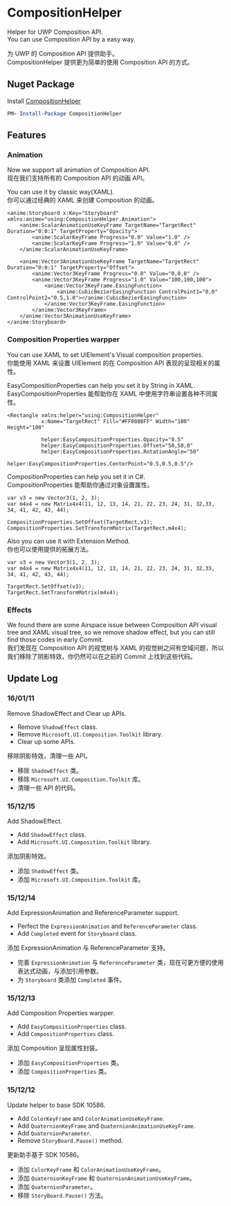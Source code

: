 # CompositionHelper
Helper for UWP Composition API.    
You can use Composition API by a easy way.  

为 UWP 的 Composition API 提供助手。  
CompositionHelper 提供更为简单的使用 Composition API 的方式。  

## Nuget Package
Install [CompositionHelper](https://www.nuget.org/packages/CompositionHelper/)
```PowerShell
PM> Install-Package CompositionHelper 
```

## Features
### Animation
Now we support all animation of Composition API.   
现在我们支持所有的 Composition API 的动画 API。  

You can use it by classic way(XAML).   
你可以通过经典的 XAML 来创建 Composition 的动画。  
```XAML
<anime:Storyboard x:Key="Storyboard" xmlns:anime="using:CompositionHelper.Animation">
    <anime:ScalarAnimationUseKeyFrame TargetName="TargetRect" Duration="0:0:1" TargetProperty="Opacity">
        <anime:ScalarKeyFrame Progress="0.0" Value="1.0" />
        <anime:ScalarKeyFrame Progress="1.0" Value="0.0" />
    </anime:ScalarAnimationUseKeyFrame>

    <anime:Vector3AnimationUseKeyFrame TargetName="TargetRect" Duration="0:0:1" TargetProperty="Offset">
        <anime:Vector3KeyFrame Progress="0.0" Value="0,0,0" />
        <anime:Vector3KeyFrame Progress="1.0" Value="100,100,100">
            <anime:Vector3KeyFrame.EasingFunction>
                <anime:CubicBezierEasingFunction ControlPoint1="0,0" ControlPoint2="0.5,1.0"></anime:CubicBezierEasingFunction>
            </anime:Vector3KeyFrame.EasingFunction>
        </anime:Vector3KeyFrame>
    </anime:Vector3AnimationUseKeyFrame>
</anime:Storyboard>
```

### Composition Properties warpper
You can use XAML to set UIElement's Visual composition properties.  
你能使用 XAML 来设置 UIElement 的在 Composition API 表现的呈现相关的属性。 

EasyCompositionProperties can help you set it by String in XAML.  
EasyCompositionProperties 能帮助你在 XAML 中使用字符串设置各种不同属性。
```XAML
<Rectangle xmlns:helper="using:CompositionHelper" 
           x:Name="TargetRect" Fill="#FF008BFF" Width="100" Height="100"
           
           helper:EasyCompositionProperties.Opacity="0.5" 
           helper:EasyCompositionProperties.Offset="50,50,0"
           helper:EasyCompositionProperties.RotationAngle="50"
           helper:EasyCompositionProperties.CenterPoint="0.5,0.5,0.5"/>
```

CompositionProperties can help you set it in C#.  
CompositionProperties 能帮助你通过对象设置属性。  
```CSharp
var v3 = new Vector3(1, 2, 3);
var m4x4 = new Matrix4x4(11, 12, 13, 14, 21, 22, 23, 24, 31, 32,33, 34, 41, 42, 43, 44);

CompositionProperties.SetOffset(TargetRect,v3);
CompositionProperties.SetTransformMatrix(TargetRect,m4x4);
```

Also you can use it with Extension Method.  
你也可以使用提供的拓展方法。
```CSharp
var v3 = new Vector3(1, 2, 3);
var m4x4 = new Matrix4x4(11, 12, 13, 14, 21, 22, 23, 24, 31, 32,33, 34, 41, 42, 43, 44);

TargetRect.SetOffset(v3);
TargetRect.SetTransformMatrix(m4x4);
```

### Effects
We found there are some Airspace issue between Composition API visual tree and XAML visual tree, so we remove shadow effect, but you can still find those codes in early Commit.  
我们发现在 Composition API 的视觉树与 XAML 的视觉树之间有空域问题，所以我们移除了阴影特效，你仍然可以在之前的 Commit 上找到这些代码。

## Update Log 

### 16/01/11
Remove ShadowEffect and Clear up APIs.
- Remove `ShadowEffect` class.
- Remove `Microsoft.UI.Composition.Toolkit` library.
- Clear up some APIs.

移除阴影特效，清理一些 API。
- 移除 `ShadowEffect` 类。
- 移除 `Microsoft.UI.Composition.Toolkit` 库。
- 清理一些 API 的代码。

### 15/12/15
Add ShadowEffect.
- Add `ShadowEffect` class.
- Add `Microsoft.UI.Composition.Toolkit` library.

添加阴影特效。
- 添加 `ShadowEffect` 类。
- 添加 `Microsoft.UI.Composition.Toolkit` 库。

### 15/12/14
Add ExpressionAnimation and ReferenceParameter support.
- Perfect the `ExpressionAnimation` and `ReferenceParameter` class.
- Add `Completed` event for `Storyboard` class.

添加 ExpressionAnimation 与 ReferenceParameter 支持。
- 完善 `ExpressionAnimation` 与 `ReferenceParameter` 类，现在可更方便的使用表达式动画，与添加引用参数。
- 为 `Storyboard` 类添加 `Completed` 事件。

### 15/12/13
Add Composition Properties warpper.
- Add `EasyCompositionProperties` class.
- Add `CompositionProperties` class.

添加 Composition 呈现属性封装。
- 添加 `EasyCompositionProperties` 类。
- 添加 `CompositionProperties` 类。

### 15/12/12
Update helper to base SDK 10586.  
- Add `ColorKeyFrame` and `ColorAnimationUseKeyFrame`.  
- Add `QuaternionKeyFrame` and `QuaternionAnimationUseKeyFrame`.  
- Add `QuaternionParameter`.  
- Remove `StoryBoard.Pause()` method.  

更新助手基于 SDK 10586。
- 添加 `ColorKeyFrame` 和 `ColorAnimationUseKeyFrame`。
- 添加 `QuaternionKeyFrame` 和 `QuaternionAnimationUseKeyFrame`。
- 添加 `QuaternionParameter`。
- 移除 `StoryBoard.Pause()` 方法。
